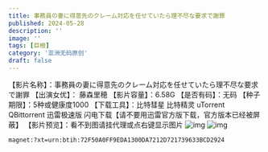 ```yaml
---
title: 事務員の妻に得意先のクレーム対応を任せていたら理不尽な要求で謝罪
published: 2024-05-28
description: ''
image: ''
tags: [巨根]
category: '亚洲无码原创'
draft: false 
---
```

【影片名称】：事務員の妻に得意先のクレーム対応を任せていたら理不尽な要求で謝罪
【出演女优】： 藤森里穂
【影片容量】：6.58G
【是否有码】：无码
【种子期限】：5种或健康度1000
【下载工具】：比特彗星 比特精灵 uTorrent QBittorrent 迅雷极速版 闪电下载【请不要用迅雷官方版下载，官方版本已经被屏蔽】
【影片预览】：看不到图请挂代理或点右键显示图片
![img](https://brrub.us/tupian/forum/202405/27/073634zctcoftc1wyeffdi.jpg)
![img](https://brrub.us/tupian/forum/202405/27/073635w6zg0t599eo7hv55.jpg)

```
magnet:?xt=urn:btih:72F50A0FF9EDA1300DA7212D721739633BCD2924

```
